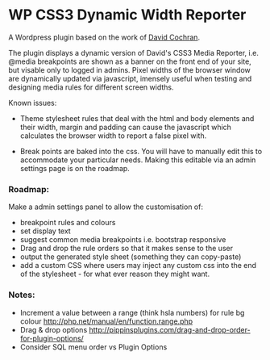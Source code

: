 
# WP CSS3 Dynamic Width Reporter

A Wordpress plugin based on the work of [David Cochran](https://github.com/davidcochran/CSS3-Media-Query-Reporter). 

The plugin displays a dynamic version of David's CSS3 Media Reporter, i.e. @media breakpoints are shown as a banner on the front end of your site, but visable only to logged in admins. Pixel widths of the browser window are dynamically updated via javascript, imensely useful when testing and designing media rules for different screen widths. 


Known issues:

- Theme stylesheet rules that deal with the html and body elements and their width, margin and padding can cause the javascript which calculates the browser width to report a false pixel with.

- Break points are baked into the css. You will have to manually edit this to accommodate your particular needs. Making this editable via an admin settings page is on the roadmap.

### Roadmap:
Make a admin settings panel to allow the customisation of:

- breakpoint rules and colours
- set display text
- suggest common media breakpoints i.e. bootstrap responsive
- Drag and drop the rule orders so that it makes sense to the user
- output the generated style sheet (something they can copy-paste)
- add a custom CSS where users may inject any custom css into the end of the stylesheet - for what ever reason they might want.

### Notes:
- Increment a value between a range (think hsla numbers) for rule bg colour
http://php.net/manual/en/function.range.php
- Drag & drop options
http://pippinsplugins.com/drag-and-drop-order-for-plugin-options/
- Consider SQL menu order vs Plugin Options
